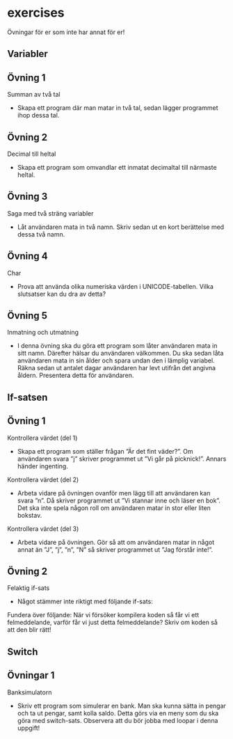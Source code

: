 # exercises
Övningar för er som inte har annat för er!

## Variabler
## Övning 1

Summan av två tal
-	Skapa ett program där man matar in två tal, sedan lägger programmet ihop dessa tal.

## Övning 2 

Decimal till heltal
-	Skapa ett program som omvandlar ett inmatat decimaltal till närmaste heltal.

## Övning 3

Saga med två sträng variabler
-	Låt användaren mata in två namn. Skriv sedan ut en kort berättelse med dessa två namn.

## Övning 4

Char
-	Prova att använda olika numeriska värden i UNICODE-tabellen. Vilka slutsatser kan du dra av detta?

## Övning 5

Inmatning och utmatning 
-	I denna övning ska du göra ett program som låter användaren mata in sitt namn. Därefter hälsar du användaren välkommen. Du ska sedan låta användaren mata in sin ålder och spara undan den i lämplig variabel. Räkna sedan ut antalet dagar användaren har levt utifrån det angivna åldern. Presentera detta för användaren.

## If-satsen
## Övning 1

Kontrollera värdet (del 1)
-	Skapa ett program som ställer frågan ”Är det fint väder?”. Om användaren svara ”j” skriver programmet ut ”Vi går på picknick!”. Annars händer ingenting.

Kontrollera värdet (del 2)
-	Arbeta vidare på övningen ovanför men lägg till att användaren kan svara ”n”. Då skriver programmet ut ”Vi stannar inne och läser en bok”. Det ska inte spela någon roll om användaren matar in stor eller liten bokstav.

Kontrollera värdet (del 3)
-	Arbeta vidare på övningen. Gör så att om användaren matar in något annat än ”J”, ”j”, ”n”, ”N” så skriver programmet ut ”Jag förstår inte!”.

## Övning 2

Felaktig if-sats
-	Något stämmer inte riktigt med följande if-sats:
 
Fundera över följande: När vi försöker kompilera koden så får vi ett felmeddelande, varför får vi just detta felmeddelande?
Skriv om koden så att den blir rätt!

## Switch
## Övningar 1

Banksimulatorn
-	Skriv ett program som simulerar en bank. Man ska kunna sätta in pengar och ta ut pengar, samt kolla saldo. Detta görs via en meny som du ska göra med switch-sats. Observera att du bör jobba med loopar i denna uppgift!









